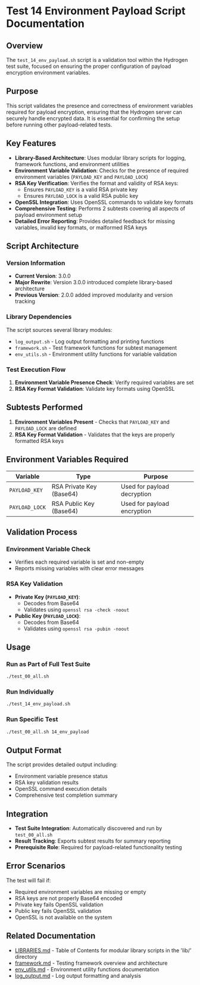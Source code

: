 # Test 14 Environment Payload Script Documentation

## Overview

The `test_14_env_payload.sh` script is a validation tool within the Hydrogen test suite, focused on ensuring the proper configuration of payload encryption environment variables.

## Purpose

This script validates the presence and correctness of environment variables required for payload encryption, ensuring that the Hydrogen server can securely handle encrypted data. It is essential for confirming the setup before running other payload-related tests.

## Key Features

- **Library-Based Architecture**: Uses modular library scripts for logging, framework functions, and environment utilities
- **Environment Variable Validation**: Checks for the presence of required environment variables (`PAYLOAD_KEY` and `PAYLOAD_LOCK`)
- **RSA Key Verification**: Verifies the format and validity of RSA keys:
  - Ensures `PAYLOAD_KEY` is a valid RSA private key
  - Ensures `PAYLOAD_LOCK` is a valid RSA public key
- **OpenSSL Integration**: Uses OpenSSL commands to validate key formats
- **Comprehensive Testing**: Performs 2 subtests covering all aspects of payload environment setup
- **Detailed Error Reporting**: Provides detailed feedback for missing variables, invalid key formats, or malformed RSA keys

## Script Architecture

### Version Information

- **Current Version**: 3.0.0
- **Major Rewrite**: Version 3.0.0 introduced complete library-based architecture
- **Previous Version**: 2.0.0 added improved modularity and version tracking

### Library Dependencies

The script sources several library modules:

- `log_output.sh` - Log output formatting and printing functions
- `framework.sh` - Test framework functions for subtest management
- `env_utils.sh` - Environment utility functions for variable validation

### Test Execution Flow

1. **Environment Variable Presence Check**: Verify required variables are set
2. **RSA Key Format Validation**: Validate key formats using OpenSSL

## Subtests Performed

1. **Environment Variables Present** - Checks that `PAYLOAD_KEY` and `PAYLOAD_LOCK` are defined
2. **RSA Key Format Validation** - Validates that the keys are properly formatted RSA keys

## Environment Variables Required

| Variable | Type | Purpose |
|----------|------|---------|
| `PAYLOAD_KEY` | RSA Private Key (Base64) | Used for payload decryption |
| `PAYLOAD_LOCK` | RSA Public Key (Base64) | Used for payload encryption |

## Validation Process

### Environment Variable Check

- Verifies each required variable is set and non-empty
- Reports missing variables with clear error messages

### RSA Key Validation

- **Private Key (`PAYLOAD_KEY`)**:
  - Decodes from Base64
  - Validates using `openssl rsa -check -noout`
- **Public Key (`PAYLOAD_LOCK`)**:
  - Decodes from Base64  
  - Validates using `openssl rsa -pubin -noout`

## Usage

### Run as Part of Full Test Suite

```bash
./test_00_all.sh
```

### Run Individually

```bash
./test_14_env_payload.sh
```

### Run Specific Test

```bash
./test_00_all.sh 14_env_payload
```

## Output Format

The script provides detailed output including:

- Environment variable presence status
- RSA key validation results
- OpenSSL command execution details
- Comprehensive test completion summary

## Integration

- **Test Suite Integration**: Automatically discovered and run by `test_00_all.sh`
- **Result Tracking**: Exports subtest results for summary reporting
- **Prerequisite Role**: Required for payload-related functionality testing

## Error Scenarios

The test will fail if:

- Required environment variables are missing or empty
- RSA keys are not properly Base64 encoded
- Private key fails OpenSSL validation
- Public key fails OpenSSL validation
- OpenSSL is not available on the system

## Related Documentation

- [LIBRARIES.md](LIBRARIES.md) - Table of Contents for modular library scripts in the 'lib/' directory
- [framework.md](framework.md) - Testing framework overview and architecture
- [env_utils.md](env_utils.md) - Environment utility functions documentation
- [log_output.md](log_output.md) - Log output formatting and analysis